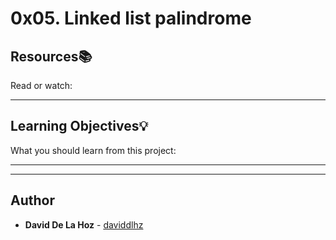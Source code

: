 # 0x05. Linked list palindrome

## Resources:books:
Read or watch:

---
## Learning Objectives:bulb:
What you should learn from this project:

---
---

## Author
* **David De La Hoz** - [daviddlhz](https://github.com/daviddlhz)